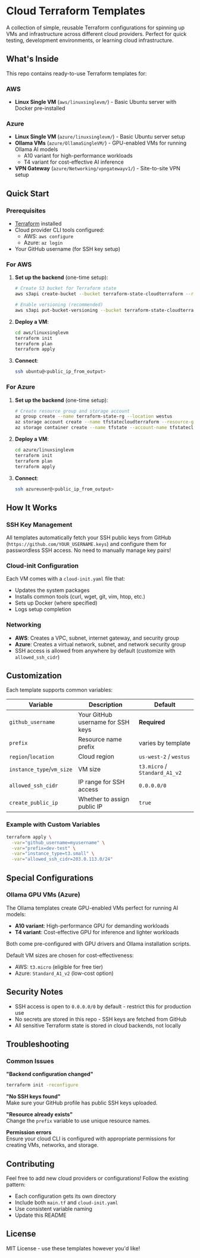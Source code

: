 # Cloud Terraform Templates

A collection of simple, reusable Terraform configurations for spinning up VMs and infrastructure across different cloud providers. Perfect for quick testing, development environments, or learning cloud infrastructure.

## What's Inside

This repo contains ready-to-use Terraform templates for:

### AWS
- **Linux Single VM** (`aws/linuxsinglevm/`) - Basic Ubuntu server with Docker pre-installed

### Azure  
- **Linux Single VM** (`azure/linuxsinglevm/`) - Basic Ubuntu server setup
- **Ollama VMs** (`azure/OllamaSingleVM/`) - GPU-enabled VMs for running Ollama AI models
  - A10 variant for high-performance workloads
  - T4 variant for cost-effective AI inference
- **VPN Gateway** (`azure/Networking/vpngatewayv1/`) - Site-to-site VPN setup

## Quick Start

### Prerequisites
- [Terraform](https://www.terraform.io/downloads.html) installed
- Cloud provider CLI tools configured:
  - AWS: `aws configure` 
  - Azure: `az login`
- Your GitHub username (for SSH key setup)

### For AWS

1. **Set up the backend** (one-time setup):
   ```bash
   # Create S3 bucket for Terraform state
   aws s3api create-bucket --bucket terraform-state-cloudterraform --region us-west-2
   
   # Enable versioning (recommended)
   aws s3api put-bucket-versioning --bucket terraform-state-cloudterraform --versioning-configuration Status=Enabled
   ```

2. **Deploy a VM**:
   ```bash
   cd aws/linuxsinglevm
   terraform init
   terraform plan
   terraform apply
   ```

3. **Connect**:
   ```bash
   ssh ubuntu@<public_ip_from_output>
   ```

### For Azure

1. **Set up the backend** (one-time setup):
   ```bash
   # Create resource group and storage account
   az group create --name terraform-state-rg --location westus
   az storage account create --name tfstatecloudterraform --resource-group terraform-state-rg --location westus --sku Standard_LRS
   az storage container create --name tfstate --account-name tfstatecloudterraform
   ```

2. **Deploy a VM**:
   ```bash
   cd azure/linuxsinglevm
   terraform init
   terraform plan 
   terraform apply
   ```

3. **Connect**:
   ```bash
   ssh azureuser@<public_ip_from_output>
   ```

## How It Works

### SSH Key Management
All templates automatically fetch your SSH public keys from GitHub (`https://github.com/YOUR_USERNAME.keys`) and configure them for passwordless SSH access. No need to manually manage key pairs!

### Cloud-init Configuration
Each VM comes with a `cloud-init.yaml` file that:
- Updates the system packages
- Installs common tools (curl, wget, git, vim, htop, etc.)
- Sets up Docker (where specified)
- Logs setup completion

### Networking
- **AWS**: Creates a VPC, subnet, internet gateway, and security group
- **Azure**: Creates a virtual network, subnet, and network security group
- SSH access is allowed from anywhere by default (customize with `allowed_ssh_cidr`)

## Customization

Each template supports common variables:

| Variable | Description | Default |
|----------|-------------|---------|
| `github_username` | Your GitHub username for SSH keys | **Required** |
| `prefix` | Resource name prefix | varies by template |
| `region`/`location` | Cloud region | `us-west-2` / `westus` |
| `instance_type`/`vm_size` | VM size | `t3.micro` / `Standard_A1_v2` |
| `allowed_ssh_cidr` | IP range for SSH access | `0.0.0.0/0` |
| `create_public_ip` | Whether to assign public IP | `true` |

### Example with Custom Variables
```bash
terraform apply \
  -var="github_username=myusername" \
  -var="prefix=dev-test" \
  -var="instance_type=t3.small" \
  -var="allowed_ssh_cidr=203.0.113.0/24"
```

## Special Configurations

### Ollama GPU VMs (Azure)
The Ollama templates create GPU-enabled VMs perfect for running AI models:
- **A10 variant**: High-performance GPU for demanding workloads
- **T4 variant**: Cost-effective GPU for inference and lighter workloads

Both come pre-configured with GPU drivers and Ollama installation scripts.

Default VM sizes are chosen for cost-effectiveness:
- AWS: `t3.micro` (eligible for free tier)
- Azure: `Standard_A1_v2` (low-cost option)

## Security Notes

- SSH access is open to `0.0.0.0/0` by default - restrict this for production use
- No secrets are stored in this repo - SSH keys are fetched from GitHub
- All sensitive Terraform state is stored in cloud backends, not locally

## Troubleshooting

### Common Issues

**"Backend configuration changed"**
```bash
terraform init -reconfigure
```

**"No SSH keys found"**  
Make sure your GitHub profile has public SSH keys uploaded.

**"Resource already exists"**  
Change the `prefix` variable to use unique resource names.

**Permission errors**  
Ensure your cloud CLI is configured with appropriate permissions for creating VMs, networks, and storage.

## Contributing

Feel free to add new cloud providers or configurations! Follow the existing pattern:
- Each configuration gets its own directory
- Include both `main.tf` and `cloud-init.yaml`
- Use consistent variable naming
- Update this README

## License

MIT License - use these templates however you'd like!